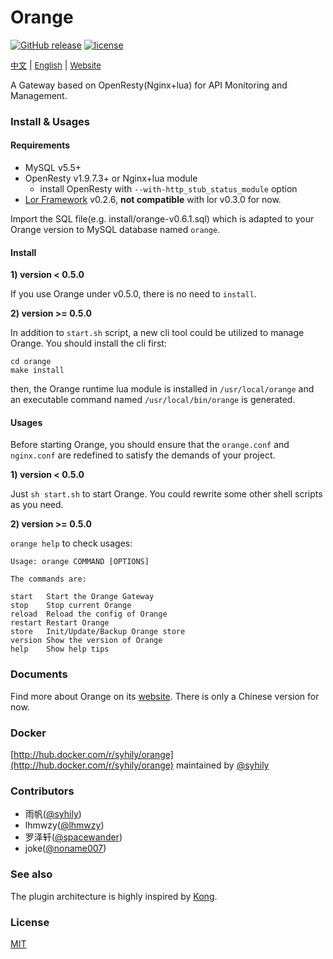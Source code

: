 # Orange

 [![GitHub release](https://img.shields.io/github/release/sumory/orange.svg)](https://github.com/sumory/orange/releases/latest) [![license](https://img.shields.io/github/license/sumory/orange.svg)](https://github.com/sumory/orange/blob/master/LICENSE)

<a href="./README_zh.md" style="font-size:13px">中文</a> | <a href="./README.md" style="font-size:13px">English</a> | <a href="http://orange.sumory.com" style="font-size:13px">Website</a>


A Gateway based on OpenResty(Nginx+lua) for API Monitoring and Management.


### Install & Usages

#### Requirements

- MySQL v5.5+
- OpenResty v1.9.7.3+ or Nginx+lua module
    - install OpenResty with `--with-http_stub_status_module` option
- [Lor Framework](https://github.com/sumory/lor) v0.2.6, **not compatible** with lor v0.3.0 for now.

Import the SQL file(e.g. install/orange-v0.6.1.sql) which is adapted to your Orange version to MySQL database named `orange`.

#### Install

**1) version < 0.5.0**

If you use Orange under v0.5.0, there is no need to `install`.

**2) version >= 0.5.0**

In addition to `start.sh` script, a new cli tool could be utilized to manage Orange. You should install the cli first:

```
cd orange
make install
```

then, the Orange runtime lua module is installed in `/usr/local/orange` and an executable command named `/usr/local/bin/orange` is generated.


#### Usages

Before starting Orange, you should ensure that the `orange.conf` and `nginx.conf` are redefined to satisfy the demands of your project.


**1) version < 0.5.0**

Just `sh start.sh` to start Orange. You could rewrite some other shell scripts as you need.

**2) version >= 0.5.0**

`orange help` to check usages:

```shell
Usage: orange COMMAND [OPTIONS]

The commands are:

start   Start the Orange Gateway
stop    Stop current Orange
reload  Reload the config of Orange
restart Restart Orange
store   Init/Update/Backup Orange store
version Show the version of Orange
help    Show help tips
```


### Documents

Find more about Orange on its [website](http://orange.sumory.com/docs). There is only a Chinese version for now.


### Docker

[http://hub.docker.com/r/syhily/orange](http://hub.docker.com/r/syhily/orange) maintained by [@syhily](https://github.com/syhily)


### Contributors

- 雨帆([@syhily](https://github.com/syhily))
- lhmwzy([@lhmwzy](https://github.com/lhmwzy))
- 罗泽轩([@spacewander](https://github.com/spacewander))
- joke([@noname007](https://github.com/noname007))

### See also

The plugin architecture is highly inspired by [Kong](https://github.com/Mashape/kong).


### License

[MIT](./LICENSE)
